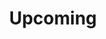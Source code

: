 ---
 title: "Upcoming"
 layout: "list-event-upcoming" 
 metaTitle: "Upcoming and New Digital Healthcare Events | Medical Events Updates | Medigy"
 metaDesc: "Discover upcoming and new healthcare events in the digital healthcare sector."
 ogUrl: "/events/"
 ogImage: "/images/home-graphic-1.png" 
 breadcrumbs:
 - Home
 - Community
 - Events 
 breadcrumbLinks:
 - "/"
 - "/events/"
 - "/events/"
---